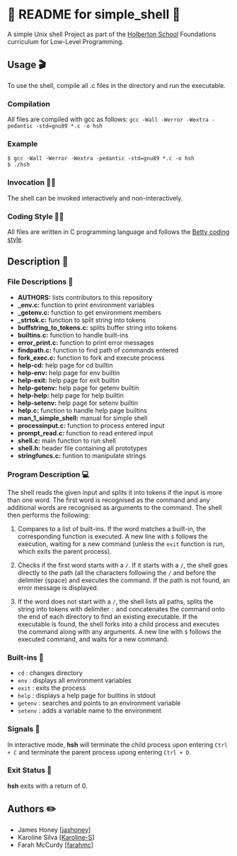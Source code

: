 # :page_with_curl: README for simple_shell :shell:

A simple Unix shell Project as part of the [Holberton School](https://holbertonschool.com.au/) Foundations curriculum for Low-Level Programming.

## Usage :clapper:
To use the shell, compile all .c files in the directory and run the executable.

### Compilation
All files are compiled with gcc as follows:
`gcc -Wall -Werror -Wextra -pedantic -std=gnu89 *.c -o hsh`

### Example
```
$ gcc -Wall -Werror -Wextra -pedantic -std=gnu89 *.c -o hsh
$ ./hsh
```

### Invocation :woman_technologist:
The shell can be invoked interactively and non-interactively.

### Coding Style :technologist:
All files are written in C programming language and follows the
[Betty coding style](https://github.com/holbertonschool/Betty/wiki).

## Description :speech_balloon:

### File Descriptions :floppy_disk:
- **AUTHORS:** lists contributors to this repository
- **_env.c:** function to print environment variables
- **_getenv.c:** function to get environment members
- **_strtok.c:** function to split string into tokens
- **buffstring_to_tokens.c:** splits buffer string into tokens
- **builtins.c:** function to handle built-ins
- **error_print.c:** function to print error messages
- **findpath.c:** function to find path of commands entered
- **fork_exec.c:** function to fork and execute process
- **help-cd:** help page for cd builtin
- **help-env:** help page for env builtin
- **help-exit:** help page for exit builtin
- **help-getenv:** help page for getenv builtin
- **help-help:** help page for help builtin
- **help-setenv:** help page for setenv builtin
- **help.c:** function to handle help page builtins
- **man_1_simple_shell:** manual for simple shell
- **processinput.c:** function to process entered input
- **prompt_read.c:** function to read entered input
- **shell.c:** main function to run shell
- **shell.h:** header file containing all prototypes
- **stringfuncs.c:** funtion to manipulate strings

### Program Description :computer:
The shell reads the given input and splits it into tokens if the input is more
than one word. The first word is recognised as the command and any additional
words are recognised as arguments to the command. The shell then performs the
following:

1. Compares to a list of built-ins. If the word matches a built-in, the
corresponding function is executed. A new line with `$` follows the
execution, waiting for a new command (unless the `exit` function is run,
which exits the parent process).

2. Checks if the first word starts with a `/`. If it starts with a
`/`, the shell goes directly to the path (all the characters following the
`/` and before the delimiter (space) and executes the command. If the path
is not found, an error message is displayed.

3. If the word does not start with a `/`, the shell lists all paths,
splits the string into tokens with delimiter `:` and concatenates the
command onto the end of each directory to find an existing executable. If the
executable is found, the shell forks into a child process and executes the
command along with any arguments. A new line with `$` follows the executed
command, and waits for a new command.

### Built-ins :battery:
- `cd` : changes directory
- `env` : displays all environment variables
- `exit` : exits the process
- `help` : displays a help page for builtins in stdout
- `getenv` : searches and points to an environment variable
- `setenv` : adds a variable name to the environment

### Signals :triangular_flag_on_post:
In interactive mode, **hsh** will terminate the child process upon entering
`Ctrl + C` and terminate the parent process upong entering `Ctrl + D`.

### Exit Status :wave:
**hsh** exits with a return of 0.

## Authors :pencil2:
- James Honey [[jashoney](https://github.com/jashoney)]
- Karoline Silva [[Karoline-S](https://github.com/Karoline-S)]
- Farah McCurdy [[farahmc](https://github.com/farahmc)]
